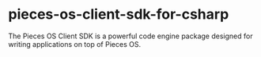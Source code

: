 # pieces-os-client-sdk-for-csharp
The Pieces OS Client SDK is a powerful code engine package designed for writing applications on top of Pieces OS.
